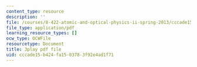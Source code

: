 ```yaml
---
content_type: resource
description: ''
file: /courses/8-422-atomic-and-optical-physics-ii-spring-2013/cccade15b424fa1503783f92e4ad1f71_zfBXJQ-i6p8.pdf
file_type: application/pdf
learning_resource_types: []
ocw_type: OCWFile
resourcetype: Document
title: 3play pdf file
uid: cccade15-b424-fa15-0378-3f92e4ad1f71
---
```

